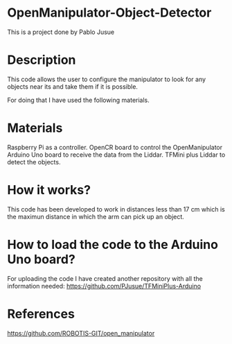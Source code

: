 # OpenManipulator-Object-Detector
This is a project done by Pablo Jusue

# Description
This code allows the user to configure the manipulator to look for any objects near its
and take them if it is possible.

For doing that I have used the following materials.


# Materials

Raspberry Pi as a controller.
OpenCR board to control the OpenManipulator
Arduino Uno board to receive the data from the Liddar.
TFMini plus Liddar to detect the objects.

# How it works?
This code has been developed to work in distances less than 17 cm which is the maximun distance in which the arm can pick up an object. 

# How to load the code to the Arduino Uno board?
For uploading the code I have created another repository with all the information needed:
https://github.com/PJusue/TFMiniPlus-Arduino

# References
https://github.com/ROBOTIS-GIT/open_manipulator
